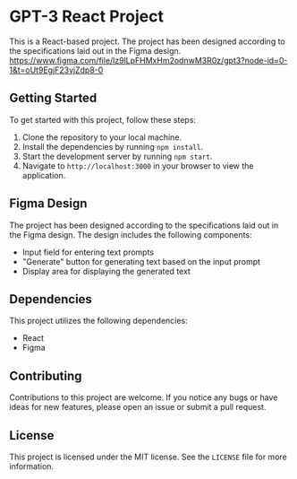 # GPT-3 React Project

This is a React-based project. The project has been designed according to the specifications laid out in the Figma design. 
https://www.figma.com/file/lz9lLpFHMxHm2odnwM3R0z/gpt3?node-id=0-1&t=oUt9EgjF23vjZdp8-0

## Getting Started

To get started with this project, follow these steps:

1. Clone the repository to your local machine.
2. Install the dependencies by running `npm install`.
4. Start the development server by running `npm start`.
5. Navigate to `http://localhost:3000` in your browser to view the application.

## Figma Design

The project has been designed according to the specifications laid out in the Figma design. The design includes the following components:

- Input field for entering text prompts
- "Generate" button for generating text based on the input prompt
- Display area for displaying the generated text

## Dependencies

This project utilizes the following dependencies:

- React
- Figma

## Contributing

Contributions to this project are welcome. If you notice any bugs or have ideas for new features, please open an issue or submit a pull request.

## License

This project is licensed under the MIT license. See the `LICENSE` file for more information.

